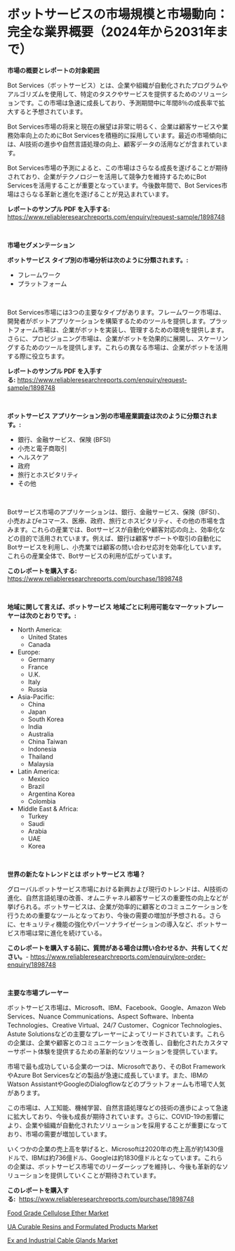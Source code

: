 <p><h1>ボットサービスの市場規模と市場動向：完全な業界概要（2024年から2031年まで）</h1></p><p><strong>市場の概要とレポートの対象範囲</strong></p>
<p><p>Bot Services（ボットサービス）とは、企業や組織が自動化されたプログラムやアルゴリズムを使用して、特定のタスクやサービスを提供するためのソリューションです。この市場は急速に成長しており、予測期間中に年間8％の成長率で拡大すると予想されています。</p><p>Bot Services市場の将来と現在の展望は非常に明るく、企業は顧客サービスや業務効率向上のためにBot Servicesを積極的に採用しています。最近の市場傾向には、AI技術の進歩や自然言語処理の向上、顧客データの活用などが含まれています。</p><p>Bot Services市場の予測によると、この市場はさらなる成長を遂げることが期待されており、企業がテクノロジーを活用して競争力を維持するためにBot Servicesを活用することが重要となっています。今後数年間で、Bot Services市場はさらなる革新と進化を遂げることが見込まれています。</p></p>
<p><strong>レポートのサンプル PDF を入手する:</strong> <a href="https://www.reliableresearchreports.com/enquiry/request-sample/1898748">https://www.reliableresearchreports.com/enquiry/request-sample/1898748</a></p>
<p>&nbsp;</p>
<p><strong>市場セグメンテーション</strong></p>
<p><strong>ボットサービス タイプ別の市場分析は次のように分類されます。:</strong></p>
<p><ul><li>フレームワーク</li><li>プラットフォーム</li></ul></p>
<p>&nbsp;</p>
<p><p>Bot Services市場には3つの主要なタイプがあります。フレームワーク市場は、開発者がボットアプリケーションを構築するためのツールを提供します。プラットフォーム市場は、企業がボットを実装し、管理するための環境を提供します。さらに、プロビジョニング市場は、企業がボットを効果的に展開し、スケーリングするためのツールを提供します。これらの異なる市場は、企業がボットを活用する際に役立ちます。</p></p>
<p><strong>レポートのサンプル PDF を入手する:</strong>&nbsp;<a href="https://www.reliableresearchreports.com/enquiry/request-sample/1898748">https://www.reliableresearchreports.com/enquiry/request-sample/1898748</a></p>
<p>&nbsp;</p>
<p><strong> ボットサービス アプリケーション別の市場産業調査は次のように分類されます。:</strong></p>
<p><ul><li>銀行、金融サービス、保険 (BFSI)</li><li>小売と電子商取引</li><li>ヘルスケア</li><li>政府</li><li>旅行とホスピタリティ</li><li>その他</li></ul></p>
<p>&nbsp;</p>
<p><p>Botサービス市場のアプリケーションは、銀行、金融サービス、保険（BFSI）、小売およびeコマース、医療、政府、旅行とホスピタリティ、その他の市場を含みます。これらの産業では、Botサービスが自動化や顧客対応の向上、効率化などの目的で活用されています。例えば、銀行は顧客サポートや取引の自動化にBotサービスを利用し、小売業では顧客の問い合わせ応対を効率化しています。これらの産業全体で、Botサービスの利用が広がっています。</p></p>
<p><strong>このレポートを購入する:</strong>&nbsp; <a href="https://www.reliableresearchreports.com/purchase/1898748">https://www.reliableresearchreports.com/purchase/1898748</a></p>
<p>&nbsp;</p>
<p><strong>地域に関して言えば、ボットサービス 地域ごとに利用可能なマーケットプレーヤーは次のとおりです。:</strong></p>
<p><ul>
    <li>
        North America:
        <ul>
            <li>United States</li>
            <li>Canada</li>
        </ul>
    </li>
    <li>
        Europe:
        <ul>
            <li>Germany</li>
            <li>France</li>
            <li>U.K.</li>
            <li>Italy</li>
            <li>Russia</li>
        </ul>
    </li>
    <li>
        Asia-Pacific:
        <ul>
            <li>China</li>
            <li>Japan</li>
            <li>South Korea</li>
            <li>India</li>
            <li>Australia</li>
            <li>China Taiwan</li>
            <li>Indonesia</li>
            <li>Thailand</li>
            <li>Malaysia</li>
        </ul>
    </li>
    <li>
        Latin America:
        <ul>
            <li>Mexico</li>
            <li>Brazil</li>
            <li>Argentina Korea</li>
            <li>Colombia</li>
        </ul>
    </li>
    <li>
        Middle East & Africa:
        <ul>
            <li>Turkey</li>
            <li>Saudi</li>
            <li>Arabia</li>
            <li>UAE</li>
            <li>Korea</li>
        </ul>
    </li>
    </ul></p>
<p>&nbsp;</p>
<p><strong>世界の新たなトレンドとは ボットサービス 市場？</strong></p>
<p><p>グローバルボットサービス市場における新興および現行のトレンドは、AI技術の進化、自然言語処理の改善、オムニチャネル顧客サービスの重要性の向上などが挙げられる。ボットサービスは、企業が効率的に顧客とのコミュニケーションを行うための重要なツールとなっており、今後の需要の増加が予想される。さらに、セキュリティ機能の強化やパーソナライゼーションの導入など、ボットサービス市場は常に進化を続けている。</p></p>
<p><strong>このレポートを購入する前に、質問がある場合は問い合わせるか、共有してください。</strong>- <a href="https://www.reliableresearchreports.com/enquiry/pre-order-enquiry/1898748">https://www.reliableresearchreports.com/enquiry/pre-order-enquiry/1898748</a></p>
<p>&nbsp;</p>
<p><strong>主要な市場プレーヤー</strong></p>
<p><p>ボットサービス市場は、Microsoft、IBM、Facebook、Google、Amazon Web Services、Nuance Communications、Aspect Software、Inbenta Technologies、Creative Virtual、24/7 Customer、Cognicor Technologies、Astute Solutionsなどの主要なプレーヤーによってリードされています。これらの企業は、企業や顧客とのコミュニケーションを改善し、自動化されたカスタマーサポート体験を提供するための革新的なソリューションを提供しています。</p><p>市場で最も成功している企業の一つは、Microsoftであり、そのBot FrameworkやAzure Bot Servicesなどの製品が急速に成長しています。また、IBMのWatson AssistantやGoogleのDialogflowなどのプラットフォームも市場で人気があります。</p><p>この市場は、人工知能、機械学習、自然言語処理などの技術の進歩によって急速に拡大しており、今後も成長が期待されています。さらに、COVID-19の影響により、企業や組織が自動化されたソリューションを採用することが重要になっており、市場の需要が増加しています。</p><p>いくつかの企業の売上高を挙げると、Microsoftは2020年の売上高が約1430億ドルで、IBMは約736億ドル、Googleは約1830億ドルとなっています。これらの企業は、ボットサービス市場でのリーダーシップを維持し、今後も革新的なソリューションを提供していくことが期待されています。</p></p>
<p><strong>このレポートを購入する:</strong>&nbsp;&nbsp;<a href="https://www.reliableresearchreports.com/purchase/1898748">https://www.reliableresearchreports.com/purchase/1898748</a></p>
<p><p><a href="https://github.com/beatblasta/Market-Research-Report-List-2/blob/main/food-grade-cellulose-ether-market.md">Food Grade Cellulose Ether Market</a></p><p><a href="https://github.com/shotows/Market-Research-Report-List-1/blob/main/ua-curable-resins-and-formulated-products-market.md">UA Curable Resins and Formulated Products Market</a></p><p><a href="https://github.com/Sinjinluong3e0awx2m195k76/Market-Research-Report-List-1/blob/main/ex-and-industrial-cable-glands-market.md">Ex and Industrial Cable Glands Market</a></p></p>
